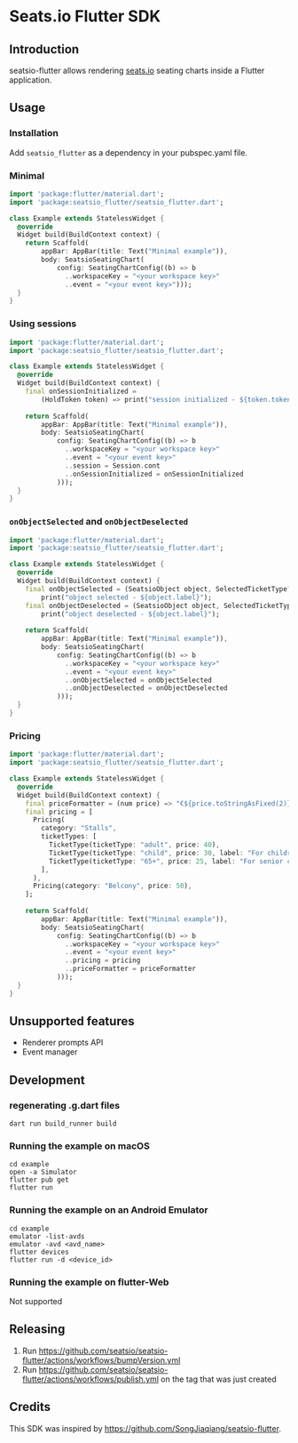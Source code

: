 # Seats.io Flutter SDK

## Introduction

seatsio-flutter allows rendering [seats.io](https://www.seats.io) seating charts inside a Flutter application.

## Usage

### Installation

Add `seatsio_flutter` as a dependency in your pubspec.yaml file.

### Minimal

```dart
import 'package:flutter/material.dart';
import 'package:seatsio_flutter/seatsio_flutter.dart';

class Example extends StatelessWidget {
  @override
  Widget build(BuildContext context) {
    return Scaffold(
        appBar: AppBar(title: Text("Minimal example")),
        body: SeatsioSeatingChart(
            config: SeatingChartConfig((b) => b
              ..workspaceKey = "<your workspace key>"
              ..event = "<your event key>")));
  }
}
```

### Using sessions

```dart
import 'package:flutter/material.dart';
import 'package:seatsio_flutter/seatsio_flutter.dart';

class Example extends StatelessWidget {
  @override
  Widget build(BuildContext context) {
    final onSessionInitialized =
        (HoldToken token) => print("session initialized - ${token.token} - ${token.expiresAt}");
    
    return Scaffold(
        appBar: AppBar(title: Text("Minimal example")),
        body: SeatsioSeatingChart(
            config: SeatingChartConfig((b) => b
              ..workspaceKey = "<your workspace key>"
              ..event = "<your event key>"
              ..session = Session.cont
              ..onSessionInitialized = onSessionInitialized
            )));
  }
}
```

### `onObjectSelected` and `onObjectDeselected`

```dart
import 'package:flutter/material.dart';
import 'package:seatsio_flutter/seatsio_flutter.dart';

class Example extends StatelessWidget {
  @override
  Widget build(BuildContext context) {
    final onObjectSelected = (SeatsioObject object, SelectedTicketType? ticketType) =>
        print("object selected - ${object.label}");
    final onObjectDeselected = (SeatsioObject object, SelectedTicketType? deselectedTicketType) =>
        print("object deselected - ${object.label}");
    
    return Scaffold(
        appBar: AppBar(title: Text("Minimal example")),
        body: SeatsioSeatingChart(
            config: SeatingChartConfig((b) => b
              ..workspaceKey = "<your workspace key>"
              ..event = "<your event key>"
              ..onObjectSelected = onObjectSelected
              ..onObjectDeselected = onObjectDeselected
            )));
  }
}
```

### Pricing

```dart
import 'package:flutter/material.dart';
import 'package:seatsio_flutter/seatsio_flutter.dart';

class Example extends StatelessWidget {
  @override
  Widget build(BuildContext context) {
    final priceFormatter = (num price) => "€${price.toStringAsFixed(2)}";
    final pricing = [
      Pricing(
        category: "Stalls",
        ticketTypes: [
          TicketType(ticketType: "adult", price: 40),
          TicketType(ticketType: "child", price: 30, label: "For children"),
          TicketType(ticketType: "65+", price: 25, label: "For senior citizens"),
        ],
      ),
      Pricing(category: "Belcony", price: 50),
    ];
    
    return Scaffold(
        appBar: AppBar(title: Text("Minimal example")),
        body: SeatsioSeatingChart(
            config: SeatingChartConfig((b) => b
              ..workspaceKey = "<your workspace key>"
              ..event = "<your event key>"
              ..pricing = pricing
              ..priceFormatter = priceFormatter
            )));
  }
}
```

## Unsupported features

- Renderer prompts API
- Event manager

## Development

### regenerating .g.dart files
```
dart run build_runner build
```

### Running the example on macOS
```
cd example
open -a Simulator
flutter pub get
flutter run
```

### Running the example on an Android Emulator
```
cd example
emulator -list-avds
emulator -avd <avd_name>
flutter devices
flutter run -d <device_id>
```

### Running the example on flutter-Web
Not supported

## Releasing

1. Run https://github.com/seatsio/seatsio-flutter/actions/workflows/bumpVersion.yml
2. Run https://github.com/seatsio/seatsio-flutter/actions/workflows/publish.yml on the tag that was just created

## Credits

This SDK was inspired by https://github.com/SongJiaqiang/seatsio-flutter.
